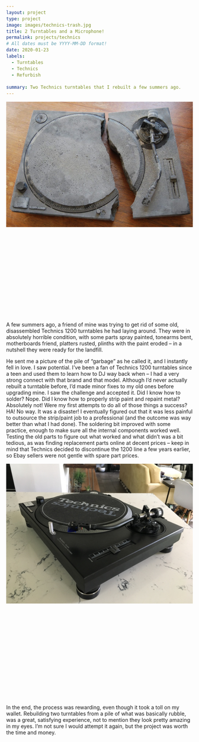 ```yaml
---
layout: project
type: project
image: images/technics-trash.jpg
title: 2 Turntables and a Microphone!
permalink: projects/technics
# All dates must be YYYY-MM-DD format!
date: 2020-01-23
labels:
  - Turntables
  - Technics
  - Refurbish

summary: Two Technics turntables that I rebuilt a few summers ago.
---
```


<img class="ui large centered floated rounded image" src="../images/broken-technics.jpg">

<br>
<br>
<br>
<br>
<br>
<br>
<br>
<br>
<br>
<br>
<br>
<br>
<br>
<br>
<br>

A few summers ago, a friend of mine was trying to get rid of some old, disassembled Technics 1200 turntables he had laying around. They were in absolutely horrible condition, with some parts spray painted, tonearms bent, motherboards friend, platters rusted, plinths with the paint eroded – in a nutshell they were ready for the landfill.

He sent me a picture of the pile of “garbage” as he called it, and I instantly fell in love. I saw potential. I’ve been a fan of Technics 1200 turntables since a teen and used them to learn how to DJ way back when – I had a very strong connect with that brand and that model. Although I’d never actually rebuilt a turntable before, I’d made minor fixes to my old ones before upgrading mine. I saw the challenge and accepted it. Did I know how to solder? Nope. Did I know how to properly strip paint and repaint metal? Absolutely not! Were my first attempts to do all of those things a success? HA! No way. It was a disaster! I eventually figured out that it was less painful to outsource the strip/paint job to a professional (and the outcome was way better than what I had done). The soldering bit improved with some practice, enough to make sure all the internal components worked well. Testing the old parts to figure out what worked and what didn’t was a bit tedious, as was finding replacement parts online at decent prices – keep in mind that Technics decided to discontinue the 1200 line a few years earlier, so Ebay sellers were not gentle with spare part prices.

<img class="ui large centered floated rounded image" src="../images/technics-blk.jpg">

<br>
<br>
<br>
<br>
<br>
<br>
<br>
<br>
<br>
<br>
<br>
<br>
<br>
<br>
<br>
<br>


In the end, the process was rewarding, even though it took a toll on my wallet. Rebuilding two turntables from a pile of what was basically rubble, was a great, satisfying experience, not to mention they look pretty amazing in my eyes. I’m not sure I would attempt it again, but the project was worth the time and money.
